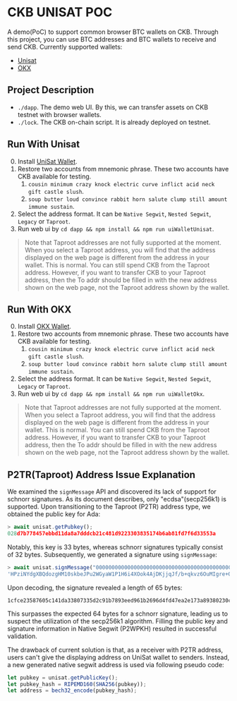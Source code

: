 # CKB UNISAT POC

A demo(PoC) to support common browser BTC wallets on CKB. Through this project, you can use BTC addresses and BTC wallets to receive and send CKB. Currently supported wallets:

- [Unisat](https://unisat.io/)
- [OKX](https://www.okx.com/en/web3)

## Project Description

* `./dapp`. The demo web UI. By this, we can transfer assets on CKB testnet with browser wallets.
* `./lock`. The CKB on-chain script. It is already deployed on testnet.

## Run With Unisat

0. Install [UniSat Wallet](https://hk.unisat.io/download).
0. Restore two accounts from mnemonic phrase. These two accounts have CKB available for testing.
    1. `cousin minimum crazy knock electric curve inflict acid neck gift castle slush`.
    2. `soup butter loud convince rabbit horn salute clump still amount immune sustain`.
0. Select the address format. It can be `Native Segwit`, `Nested Segwit`, `Legacy` or `Taproot`.
0. Run web ui by `cd dapp && npm install && npm run uiWalletUnisat`.

> Note that Taproot addresses are not fully supported at the moment. When you select a Taproot address, you will find that the address displayed on the web page is different from the address in your wallet. This is normal. You can still spend CKB from the Taproot address. However, if you want to transfer CKB to your Taproot address, then the To addr should be filled in with the new address shown on the web page, not the Taproot address shown by the wallet.

## Run With OKX

0. Install [OKX Wallet](https://www.okx.com/en/web3).
0. Restore two accounts from mnemonic phrase. These two accounts have CKB available for testing.
    1. `cousin minimum crazy knock electric curve inflict acid neck gift castle slush`.
    2. `soup butter loud convince rabbit horn salute clump still amount immune sustain`.
0. Select the address format. It can be `Native Segwit`, `Nested Segwit`, `Legacy` or `Taproot`.
0. Run web ui by `cd dapp && npm install && npm run uiWalletOkx`.

> Note that Taproot addresses are not fully supported at the moment. When you select a Taproot address, you will find that the address displayed on the web page is different from the address in your wallet. This is normal. You can still spend CKB from the Taproot address. However, if you want to transfer CKB to your Taproot address, then the To addr should be filled in with the new address shown on the web page, not the Taproot address shown by the wallet.

## P2TR(Taproot) Address Issue Explanation

We examined the `signMessage` API and discovered its lack of support for schnorr
signatures. As its document describes, only "ecdsa"(secp256k1) is supported.
Upon transitioning to the Taproot (P2TR) address type, we obtained the public
key for Ada:

```javascript
> await unisat.getPubkey();
028d7b778457ebbd11da8a7dddcb21c481d9223303835174b6ab81fd7f6d33553a
```

Notably, this key is 33 bytes, whereas schnorr signatures typically consist of
32 bytes. Subsequently, we generated a signature using `signMessage`:

```javascript
> await unisat.signMessage("0000000000000000000000000000000000000000000000000000000000000000");
'HPziNYdgXBQdozgHM10skbeJPu2WGyaW1P1H6i4XOok4AjDKjjqJf/b+qkvz6OuMIgre+O2g0ZX4KEDBbGXrcc4='
```

Upon decoding, the signature revealed a length of 65 bytes:

```plaintext
1cfce23587605c141da33807335d2c91b7893eed961b2696d4fd47ea2e173a89380230ca8e3a897ff6feaa4bf3e8eb8c220adef8eda0d195f82840c16c65eb71ce
```

This surpasses the expected 64 bytes for a schnorr signature, leading us to
suspect the utilization of the secp256k1 algorithm. Filling the public key and
signature information in Native Segwit (P2WPKH) resulted in successful
validation.

The drawback of current solution is that, as a receiver with P2TR address, users
can't give the displaying address on UniSat wallet to senders. Instead, a new
generated native segwit address is used via following pseudo code:
```js
let pubkey = unisat.getPublicKey();
let pubkey_hash = RIPEMD160(SHA256(pubkey));
let address = bech32_encode(pubkey_hash);
```
